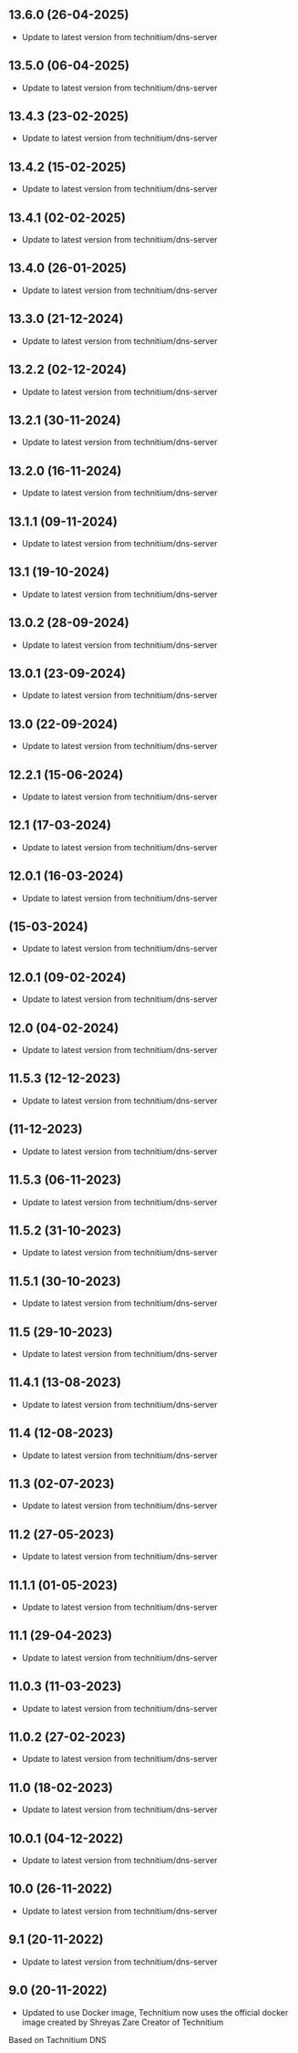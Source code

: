 
## 13.6.0 (26-04-2025)
- Update to latest version from technitium/dns-server

## 13.5.0 (06-04-2025)
- Update to latest version from technitium/dns-server

## 13.4.3 (23-02-2025)
- Update to latest version from technitium/dns-server

## 13.4.2 (15-02-2025)
- Update to latest version from technitium/dns-server

## 13.4.1 (02-02-2025)
- Update to latest version from technitium/dns-server

## 13.4.0 (26-01-2025)
- Update to latest version from technitium/dns-server

## 13.3.0 (21-12-2024)
- Update to latest version from technitium/dns-server

## 13.2.2 (02-12-2024)
- Update to latest version from technitium/dns-server

## 13.2.1 (30-11-2024)
- Update to latest version from technitium/dns-server

## 13.2.0 (16-11-2024)
- Update to latest version from technitium/dns-server

## 13.1.1 (09-11-2024)
- Update to latest version from technitium/dns-server

## 13.1 (19-10-2024)
- Update to latest version from technitium/dns-server

## 13.0.2 (28-09-2024)
- Update to latest version from technitium/dns-server

## 13.0.1 (23-09-2024)
- Update to latest version from technitium/dns-server

## 13.0 (22-09-2024)
- Update to latest version from technitium/dns-server

## 12.2.1 (15-06-2024)
- Update to latest version from technitium/dns-server

## 12.1 (17-03-2024)
- Update to latest version from technitium/dns-server

## 12.0.1 (16-03-2024)
- Update to latest version from technitium/dns-server

##  (15-03-2024)
- Update to latest version from technitium/dns-server

## 12.0.1 (09-02-2024)
- Update to latest version from technitium/dns-server

## 12.0 (04-02-2024)
- Update to latest version from technitium/dns-server

## 11.5.3 (12-12-2023)
- Update to latest version from technitium/dns-server

##  (11-12-2023)
- Update to latest version from technitium/dns-server

## 11.5.3 (06-11-2023)
- Update to latest version from technitium/dns-server

## 11.5.2 (31-10-2023)
- Update to latest version from technitium/dns-server

## 11.5.1 (30-10-2023)
- Update to latest version from technitium/dns-server

## 11.5 (29-10-2023)
- Update to latest version from technitium/dns-server

## 11.4.1 (13-08-2023)
- Update to latest version from technitium/dns-server

## 11.4 (12-08-2023)
- Update to latest version from technitium/dns-server

## 11.3 (02-07-2023)
- Update to latest version from technitium/dns-server

## 11.2 (27-05-2023)
- Update to latest version from technitium/dns-server

## 11.1.1 (01-05-2023)
- Update to latest version from technitium/dns-server

## 11.1 (29-04-2023)
- Update to latest version from technitium/dns-server

## 11.0.3 (11-03-2023)
- Update to latest version from technitium/dns-server

## 11.0.2 (27-02-2023)
- Update to latest version from technitium/dns-server


## 11.0 (18-02-2023)
- Update to latest version from technitium/dns-server

## 10.0.1 (04-12-2022)
- Update to latest version from technitium/dns-server

## 10.0 (26-11-2022)
- Update to latest version from technitium/dns-server

## 9.1 (20-11-2022)
- Update to latest version from technitium/dns-server

## 9.0 (20-11-2022)
- Updated to use Docker image, Technitium now uses the official docker image created by Shreyas Zare Creator of Technitium


Based on Tachnitium DNS
